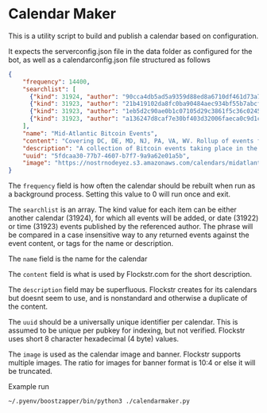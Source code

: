 # Calendar Maker

This is a utility script to build and publish a calendar based on configuration.

It expects the serverconfig.json file in the data folder as configured for the bot, as well as a calendarconfig.json file structured as follows

```json
{
    "frequency": 14400,
    "searchlist": [
      {"kind": 31924, "author": "90cca4db5ad5a9359d88ed8a6710df461d73a7e51b02e633016aefc05b130ac6", "d": "a3e6a7c8"},
      {"kind": 31923, "author": "21b419102da8fc0ba90484aec934bf55b7abcf75eedb39124e8d75e491f41a5e", "phrase": "bitcoin"},
      {"kind": 31923, "author": "1eb5d2c90ae0b1c07105d29c3861f5c36c0245aee8b09196339e6c25ee9e8d5f", "phrase": "bitcoin"},
      {"kind": 31923, "author": "a136247d8caf7e30bf403d32006faeca0c9d1cec7a16075e4142c2fed6cade60", "phrase": "bitcoin"}
    ],
    "name": "Mid-Atlantic Bitcoin Events",
    "content": "Covering DC, DE, MD, NJ, PA, VA, WV. Rollup of events found individually and in calendars from the region for Bitcoin",
    "description": "A collection of Bitcoin events taking place in the Mid-Atlantic area of the United States. For purposes of this calendar, this encompasses the following states: Delaware, New Jersey, Maryland, Pennsylvania, Virginia, West Virginia, and the District of Columbia",
    "uuid": "5fdcaa30-77b7-4607-b7f7-9a9a62e01a5b",
    "image": "https://nostrnodeyez.s3.amazonaws.com/calendars/midatlantic-bitcoin-calendar2.png"
}
```

The `frequency` field is how often the calendar should be rebuilt when run as a background process.  Setting this value to 0 will run once and exit.

The `searchlist` is an array. The kind value for each item can be either another calendar (31924), for which all events will be added, or date (31922) or time (31923) events published by the referenced author.  The phrase will be compared in a case insensitive way to any returned events against the event content, or tags for the name or description.

The `name` field is the name for the calendar

The `content` field is what is used by Flockstr.com for the short description.

The `description` field may be superfluous. Flockstr creates for its calendars but doesnt seem to use, and is nonstandard and otherwise a duplicate of the content.

The `uuid` should be a universally unique identifier per calendar. This is assumed to be unique per pubkey for indexing, but not verified. Flockstr uses short 8 character hexadecimal (4 byte) values.

The `image` is used as the calendar image and banner. Flockstr supports multiple images. The ratio for images for banner format is 10:4 or else it will be truncated.  

Example run

```sh
~/.pyenv/boostzapper/bin/python3 ./calendarmaker.py
```